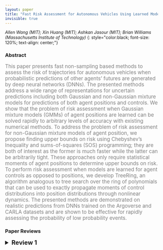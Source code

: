 ```yaml
---
layout: paper
title: "Fast Risk Assessment for Autonomous Vehicles Using Learned Models of Agent Futures"
invisible: true
---
```

*Allen Wang (MIT); Xin Huang (MIT); Ashkan Jasour (MIT); Brian Williams (Massachusetts Institute of Technology)*
{: style="color:black; font-size: 120%; text-align: center;"}

### Abstract
<html><p style="color:gray; font-size: 120%; text-align: justified;">
This paper presents fast non-sampling based methods to assess the risk of trajectories for autonomous vehicles when probabilistic predictions of other agents’ futures are generated by deep neural networks (DNNs). The presented methods address a wide range of representations for uncertain predictions including both Gaussian and non-Gaussian mixture models for predictions of both agent positions and controls. We show that the problem of risk assessment when Gaussian mixture models (GMMs) of agent positions are learned can be solved rapidly to arbitrary levels of accuracy with existing numerical methods. To address the problem of risk assessment for non-Gaussian mixture models of agent position, we propose finding upper bounds on risk using Chebyshev’s Inequality and sums-of-squares (SOS) programming; they are both of interest as the former is much faster while the latter can be arbitrarily tight. These approaches only require statistical moments of agent positions to determine upper bounds on risk. To perform risk assessment when models are learned for agent controls as opposed to positions, we develop TreeRing, an algorithm analogous to tree search over the ring of polynomials that can be used to exactly propagate moments of control distributions into position distributions through nonlinear dynamics. The presented methods are demonstrated on realistic predictions from DNNs trained on the Argoverse and CARLA datasets and are shown to be effective for rapidly assessing the probability of low probability events.
</p></html>



### Paper Reviews
<details><summary style="font-size:20px;"><b> Review 1</b></summary>
<p style="color:gray; font-size: 120%; text-align: justified;">
The core contribution of this paper is a method for rapidly making predictions for whether or not a particular self-driving car (SDC) trajectory will collide with another vehicle or a pedestrian, under a Gaussian or non-Gaussian assumption. Second, they develop TreeRing, a tree-search-like algorithm for computing probabilities of rate events, so that they can use non-Gaussian models of probability. Finally, they apply to deep neural network models trained on the Argoverse and CARLA datasets.I think these are strong contributions that could be useful in a variety of real-world robot applications in the future. Estimates of these sorts of rare-event probabilities seem extremely important in any situation where robots will coexist with humans.-------------------This paper summarizes methods for fast estimation of collision probabilities from either Gaussian or non-Gaussian models. A collision is considered to be any time when another agent enters an ellipse around the vehicle center.I think the paper is largely well-written, but I had a few notable issues. In particular, Sec. IV is on risk assessment, and dives into the moment-based SoS methods that this approach is based on. The primary goal is to discuss how these moments are computed, in (A) for new reference frames. Throughout this section I was a bit confused about *what* exactly these moments were, or how we compute them from our observations of other actors in the scene. IV.B seems to consist of a relatively straightforward equation for agent risk, and then a lit of references we could use to solve this expression. Fig. 1 is a nice illustration of the sorts of multi-modal predictions we want to analyze, but is a bit hard to read. Why isn't the ego vehicle trajectory directional? It's hard to understand how we expect time to be flowing or what we expect to happen. Why use red squares for agent observations?I would have apreciated the examples from Sec. V being applied earlier and carried through the paper, just to give me something more concrete to follow. I also think it's hard to keep track of the full list of assumptions the authors are making:- elliptical collision detection region- characteristic functions of controls- moments up to some orderThe experiments support the main thesis of the paper, but I had some reservations. They compare two methods with Monte Carlo simulations and show that they are able to compute error in less time, and with lower maximum relative error. Authors should include error bars on these means, since they're dealing with 170 scenarios. I'm also suspicious of the fact that the authors used Imhof -- one of their proposed methods -- as ground truth. Of course this method had zero error. Why can't they use observed trajectories from the dataset? I also found the TreeRing results hard to interpret.All in all, I think this paper has a lot of interesting ideas but its clarity and experiments could be improved.Side note, please compile the LaTeX in your supplement. It's very hard to read, and I'm not sure what I'm supposed to be getting out of it. You mention the appendix but not the supplement in the text.Minor:pg. 3: "drivers high level" --> "driver's high-level"pg. 3: "across a $n$ node trajectory" --> "... an $n$ node..."pg. 7: "outcomes becomes is" --> "outcomes are"
</p> </details>

